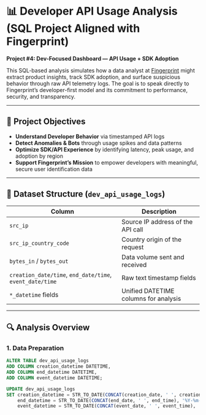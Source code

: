 # 📊 Developer API Usage Analysis (SQL Project Aligned with Fingerprint)

**Project #4: Dev-Focused Dashboard — API Usage + SDK Adoption**

This SQL-based analysis simulates how a data analyst at [Fingerprint](https://fingerprint.com) might extract product insights, track SDK adoption, and surface suspicious behavior through raw API telemetry logs. The goal is to speak directly to Fingerprint’s developer-first model and its commitment to performance, security, and transparency.

---

## 🧠 Project Objectives

- **Understand Developer Behavior** via timestamped API logs
- **Detect Anomalies & Bots** through usage spikes and data patterns
- **Optimize SDK/API Experience** by identifying latency, peak usage, and adoption by region
- **Support Fingerprint’s Mission** to empower developers with meaningful, secure user identification data

---

## 📁 Dataset Structure (`dev_api_usage_logs`)

| Column                | Description                            |
|-----------------------|----------------------------------------|
| `src_ip`              | Source IP address of the API call      |
| `src_ip_country_code` | Country origin of the request          |
| `bytes_in` / `bytes_out` | Data volume sent and received         |
| `creation_date/time`, `end_date/time`, `event_date/time` | Raw text timestamp fields |
| `*_datetime` fields   | Unified DATETIME columns for analysis  |

---

## 🔍 Analysis Overview

### 1. **Data Preparation**

```sql
ALTER TABLE dev_api_usage_logs
ADD COLUMN creation_datetime DATETIME,
ADD COLUMN end_datetime DATETIME,
ADD COLUMN event_datetime DATETIME;

UPDATE dev_api_usage_logs
SET creation_datetime = STR_TO_DATE(CONCAT(creation_date, ' ', creation_time), '%Y-%m-%d %H:%i:%s'),
    end_datetime = STR_TO_DATE(CONCAT(end_date, ' ', end_time), '%Y-%m-%d %H:%i:%s'),
    event_datetime = STR_TO_DATE(CONCAT(event_date, ' ', event_time), '%Y-%m-%d %H:%i:%s');
